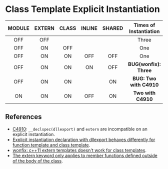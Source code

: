 # Class Template Explicit Instantiation

| MODULE | EXTERN | CLASS | INLINE | SHARED | Times of Instantiation |
|:------:|:------:|:-----:|:------:|:------:|:----------------------:|
| OFF    | OFF    |       |        |        | Three |
| OFF    | ON     | OFF   |        |        | One |
| OFF    | ON     | ON    | OFF    | OFF    | One |
| OFF    | ON     | ON    | ON     | OFF    | **BUG(wonfix): Three** |
| OFF    | ON     | ON    |        | ON     | **BUG: Two with C4910** |
| ON     | ON     | ON    | OFF    | ON     | **Two with C4910** |

## References

- [C4910](https://docs.microsoft.com/en-us/cpp/error-messages/compiler-warnings/compiler-warning-level-1-c4910):
`__declspec(dllexport)` and `extern` are incompatible on an explicit instantiation.
- [Explicit instantiation declaration with dllexport behaves differently for function template and class template](
https://developercommunity.visualstudio.com/content/problem/1006968/explicit-template-instantiation-and-dllexport.html).
- [wonfix: c++11 extern templates doesn't work for class templates](https://developercommunity.visualstudio.com/t/c11-extern-templates-doesnt-work-for-class-templat/157868).
- [The extern keyword only applies to member functions defined outside of the body of the class](https://learn.microsoft.com/en-us/cpp/cpp/explicit-instantiation).
